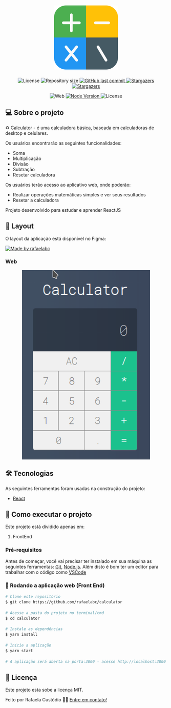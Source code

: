 <h1 align="center">
    <img alt="Calculator" title="#Calculator" src="./assets/calculator.svg" width="200px" />
</h1>

<p align="center">
 <img alt="License" src="https://img.shields.io/badge/license-MIT-orange">
  <img alt="Repository size" src="https://img.shields.io/github/repo-size/rafaelabc/calculator">


  <a href="https://github.com/tgmarinho/nlw1/commits/master">
    <img alt="GitHub last commit" src="https://img.shields.io/github/last-commit/rafaelabc/calculator">
  </a>


   <a href="https://github.com/tgmarinho/nlw1/stargazers">
    <img alt="Stargazers" src="https://img.shields.io/github/forks/rafaelabc/calculator?style=social">
  </a>
   <a href="https://github.com/tgmarinho/nlw1/stargazers">
    <img alt="Stargazers" src="https://img.shields.io/github/stars/rafaelabc/calculator?style=social">
  </a>
</p>
<p align="center">

  <img alt="Web" src="https://img.shields.io/badge/web-react-9cf">


  <a href="https://github.com/tgmarinho/nlw1/commits/master">
    <img alt="Node Version" src="https://img.shields.io/badge/node-12.22.0-blue	">
  </a>

  <img alt="License" src="https://img.shields.io/badge/npm-6.14.11-red">

</p>


## 💻 Sobre o projeto

♻️ Calculator - é uma calculadora básica, baseada em calculadoras de desktop e celulares.

Os usuários encontrarão as seguintes funcionalidades:
- Soma
- Multiplicação
- Divisão
- Subtração
- Resetar calculadora

Os usuários terão acesso ao aplicativo web, onde poderão:
- Realizar operações matemáticas simples e ver seus resultados
- Resetar a calculadora

Projeto desenvolvido para estudar e aprender ReactJS

## 🎨 Layout

O layout da aplicação está disponível no Figma:

<a href="https://www.figma.com/file/6OMfsJRbh8fVdG8GdsScje/Calculator">
  <img alt="Made by rafaelabc" src="https://img.shields.io/badge/Acessar%20Layout%20-Figma-%2304D361">
</a>

### Web

<p align="center" style="display: flex; align-items: flex-start; justify-content: center;">


  <img alt="Calculator" title="#Calculator" src="./assets/calculator-demo.gif" width="400px">
</p>

## 🛠 Tecnologias

As seguintes ferramentas foram usadas na construção do projeto:

- [React][reactjs]

## 🚀 Como executar o projeto

Este projeto está dividido apenas em:
1. FrontEnd

### Pré-requisitos

Antes de começar, você vai precisar ter instalado em sua máquina as seguintes ferramentas:
[Git](https://git-scm.com), [Node.js][nodejs].
Além disto é bom ter um editor para trabalhar com o código como [VSCode][vscode]

### 🧭 Rodando a aplicação web (Front End)

```bash
# Clone este repositório
$ git clone https://github.com/rafaelabc/calculator

# Acesse a pasta do projeto no terminal/cmd
$ cd calculator

# Instale as dependências
$ yarn install

# Inicie a aplicação
$ yarn start

# A aplicação será aberta na porta:3000 - acesse http://localhost:3000
```

## 📝 Licença

Este projeto esta sobe a licença MIT.

Feito por Rafaela Custódio 👋🏽 [Entre em contato!](https://www.linkedin.com/in/rafaela-custodio/)

[nodejs]: https://nodejs.org/
[reactjs]: https://reactjs.org
[rn]: https://facebook.github.io/react-native/
[yarn]: https://yarnpkg.com/
[vscode]: https://code.visualstudio.com/
[vceditconfig]: https://marketplace.visualstudio.com/items?itemName=EditorConfig.EditorConfig
[license]: https://opensource.org/licenses/MIT
[vceslint]: https://marketplace.visualstudio.com/items?itemName=dbaeumer.vscode-eslint
[prettier]: https://marketplace.visualstudio.com/items?itemName=esbenp.prettier-vscode
[rs]: https://rocketseat.com.br